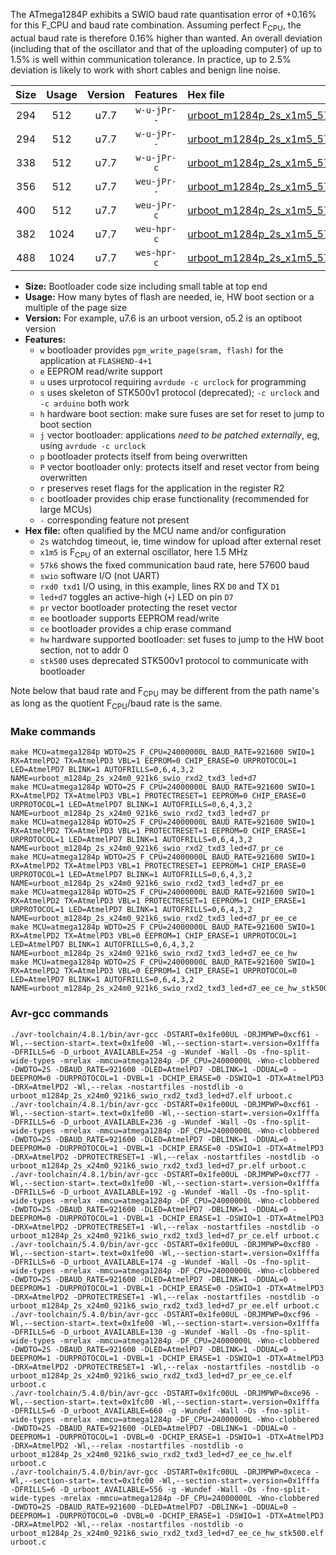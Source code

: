 The ATmega1284P exhibits a SWIO baud rate quantisation error of +0.16% for this F_CPU and baud rate combination. Assuming perfect F<sub>CPU</sub>, the actual baud rate is therefore 0.16% higher than wanted. An overall deviation (including that of the oscillator and that of the uploading computer) of up to 1.5% is well within communication tolerance. In practice, up to 2.5% deviation is likely to work with short cables and benign line noise.

|Size|Usage|Version|Features|Hex file|
|:-:|:-:|:-:|:-:|:--|
|294|512|u7.7|`w-u-jPr--`|[urboot_m1284p_2s_x1m5_57k6_swio_rxd2_txd3_led+d7.hex](https://raw.githubusercontent.com/stefanrueger/urboot.hex/main/boards/moteinomega/atmega1284p/watchdog_2_s/external_oscillator_x/%2B1m500000_hz/%2B%2B57k6_baud/uart1_rxd2_txd3/led%2Bd7/urboot_m1284p_2s_x1m5_57k6_swio_rxd2_txd3_led%2Bd7.hex)|
|294|512|u7.7|`w-u-jPr--`|[urboot_m1284p_2s_x1m5_57k6_swio_rxd2_txd3_led+d7_pr.hex](https://raw.githubusercontent.com/stefanrueger/urboot.hex/main/boards/moteinomega/atmega1284p/watchdog_2_s/external_oscillator_x/%2B1m500000_hz/%2B%2B57k6_baud/uart1_rxd2_txd3/led%2Bd7/urboot_m1284p_2s_x1m5_57k6_swio_rxd2_txd3_led%2Bd7_pr.hex)|
|338|512|u7.7|`w-u-jPr-c`|[urboot_m1284p_2s_x1m5_57k6_swio_rxd2_txd3_led+d7_pr_ce.hex](https://raw.githubusercontent.com/stefanrueger/urboot.hex/main/boards/moteinomega/atmega1284p/watchdog_2_s/external_oscillator_x/%2B1m500000_hz/%2B%2B57k6_baud/uart1_rxd2_txd3/led%2Bd7/urboot_m1284p_2s_x1m5_57k6_swio_rxd2_txd3_led%2Bd7_pr_ce.hex)|
|356|512|u7.7|`weu-jPr--`|[urboot_m1284p_2s_x1m5_57k6_swio_rxd2_txd3_led+d7_pr_ee.hex](https://raw.githubusercontent.com/stefanrueger/urboot.hex/main/boards/moteinomega/atmega1284p/watchdog_2_s/external_oscillator_x/%2B1m500000_hz/%2B%2B57k6_baud/uart1_rxd2_txd3/led%2Bd7/urboot_m1284p_2s_x1m5_57k6_swio_rxd2_txd3_led%2Bd7_pr_ee.hex)|
|400|512|u7.7|`weu-jPr-c`|[urboot_m1284p_2s_x1m5_57k6_swio_rxd2_txd3_led+d7_pr_ee_ce.hex](https://raw.githubusercontent.com/stefanrueger/urboot.hex/main/boards/moteinomega/atmega1284p/watchdog_2_s/external_oscillator_x/%2B1m500000_hz/%2B%2B57k6_baud/uart1_rxd2_txd3/led%2Bd7/urboot_m1284p_2s_x1m5_57k6_swio_rxd2_txd3_led%2Bd7_pr_ee_ce.hex)|
|382|1024|u7.7|`weu-hpr-c`|[urboot_m1284p_2s_x1m5_57k6_swio_rxd2_txd3_led+d7_ee_ce_hw.hex](https://raw.githubusercontent.com/stefanrueger/urboot.hex/main/boards/moteinomega/atmega1284p/watchdog_2_s/external_oscillator_x/%2B1m500000_hz/%2B%2B57k6_baud/uart1_rxd2_txd3/led%2Bd7/urboot_m1284p_2s_x1m5_57k6_swio_rxd2_txd3_led%2Bd7_ee_ce_hw.hex)|
|488|1024|u7.7|`wes-hpr-c`|[urboot_m1284p_2s_x1m5_57k6_swio_rxd2_txd3_led+d7_ee_ce_hw_stk500.hex](https://raw.githubusercontent.com/stefanrueger/urboot.hex/main/boards/moteinomega/atmega1284p/watchdog_2_s/external_oscillator_x/%2B1m500000_hz/%2B%2B57k6_baud/uart1_rxd2_txd3/led%2Bd7/urboot_m1284p_2s_x1m5_57k6_swio_rxd2_txd3_led%2Bd7_ee_ce_hw_stk500.hex)|

- **Size:** Bootloader code size including small table at top end
- **Usage:** How many bytes of flash are needed, ie, HW boot section or a multiple of the page size
- **Version:** For example, u7.6 is an urboot version, o5.2 is an optiboot version
- **Features:**
  + `w` bootloader provides `pgm_write_page(sram, flash)` for the application at `FLASHEND-4+1`
  + `e` EEPROM read/write support
  + `u` uses urprotocol requiring `avrdude -c urclock` for programming
  + `s` uses skeleton of STK500v1 protocol (deprecated); `-c urclock` and `-c arduino` both work
  + `h` hardware boot section: make sure fuses are set for reset to jump to boot section
  + `j` vector bootloader: applications *need to be patched externally*, eg, using `avrdude -c urclock`
  + `p` bootloader protects itself from being overwritten
  + `P` vector bootloader only: protects itself and reset vector from being overwritten
  + `r` preserves reset flags for the application in the register R2
  + `c` bootloader provides chip erase functionality (recommended for large MCUs)
  + `-` corresponding feature not present
- **Hex file:** often qualified by the MCU name and/or configuration
  + `2s` watchdog timeout, ie, time window for upload after external reset
  + `x1m5` is F<sub>CPU</sub> of an external oscillator, here 1.5 MHz
  + `57k6` shows the fixed communication baud rate, here 57600 baud
  + `swio` software I/O (not UART)
  + `rxd0 txd1` I/O using, in this example, lines RX `D0` and TX `D1`
  + `led+d7` toggles an active-high (`+`) LED on pin `D7`
  + `pr` vector bootloader protecting the reset vector
  + `ee` bootloader supports EEPROM read/write
  + `ce` bootloader provides a chip erase command
  + `hw` hardware supported bootloader: set fuses to jump to the HW boot section, not to addr 0
  + `stk500` uses deprecated STK500v1 protocol to communicate with bootloader


Note below that baud rate and F<sub>CPU</sub> may be different from the path name's as long as the quotient F<sub>CPU</sub>/baud rate is the same.

### Make commands
```
make MCU=atmega1284p WDTO=2S F_CPU=24000000L BAUD_RATE=921600 SWIO=1 RX=AtmelPD2 TX=AtmelPD3 VBL=1 EEPROM=0 CHIP_ERASE=0 URPROTOCOL=1 LED=AtmelPD7 BLINK=1 AUTOFRILLS=0,6,4,3,2 NAME=urboot_m1284p_2s_x24m0_921k6_swio_rxd2_txd3_led+d7
make MCU=atmega1284p WDTO=2S F_CPU=24000000L BAUD_RATE=921600 SWIO=1 RX=AtmelPD2 TX=AtmelPD3 VBL=1 PROTECTRESET=1 EEPROM=0 CHIP_ERASE=0 URPROTOCOL=1 LED=AtmelPD7 BLINK=1 AUTOFRILLS=0,6,4,3,2 NAME=urboot_m1284p_2s_x24m0_921k6_swio_rxd2_txd3_led+d7_pr
make MCU=atmega1284p WDTO=2S F_CPU=24000000L BAUD_RATE=921600 SWIO=1 RX=AtmelPD2 TX=AtmelPD3 VBL=1 PROTECTRESET=1 EEPROM=0 CHIP_ERASE=1 URPROTOCOL=1 LED=AtmelPD7 BLINK=1 AUTOFRILLS=0,6,4,3,2 NAME=urboot_m1284p_2s_x24m0_921k6_swio_rxd2_txd3_led+d7_pr_ce
make MCU=atmega1284p WDTO=2S F_CPU=24000000L BAUD_RATE=921600 SWIO=1 RX=AtmelPD2 TX=AtmelPD3 VBL=1 PROTECTRESET=1 EEPROM=1 CHIP_ERASE=0 URPROTOCOL=1 LED=AtmelPD7 BLINK=1 AUTOFRILLS=0,6,4,3,2 NAME=urboot_m1284p_2s_x24m0_921k6_swio_rxd2_txd3_led+d7_pr_ee
make MCU=atmega1284p WDTO=2S F_CPU=24000000L BAUD_RATE=921600 SWIO=1 RX=AtmelPD2 TX=AtmelPD3 VBL=1 PROTECTRESET=1 EEPROM=1 CHIP_ERASE=1 URPROTOCOL=1 LED=AtmelPD7 BLINK=1 AUTOFRILLS=0,6,4,3,2 NAME=urboot_m1284p_2s_x24m0_921k6_swio_rxd2_txd3_led+d7_pr_ee_ce
make MCU=atmega1284p WDTO=2S F_CPU=24000000L BAUD_RATE=921600 SWIO=1 RX=AtmelPD2 TX=AtmelPD3 VBL=0 EEPROM=1 CHIP_ERASE=1 URPROTOCOL=1 LED=AtmelPD7 BLINK=1 AUTOFRILLS=0,6,4,3,2 NAME=urboot_m1284p_2s_x24m0_921k6_swio_rxd2_txd3_led+d7_ee_ce_hw
make MCU=atmega1284p WDTO=2S F_CPU=24000000L BAUD_RATE=921600 SWIO=1 RX=AtmelPD2 TX=AtmelPD3 VBL=0 EEPROM=1 CHIP_ERASE=1 URPROTOCOL=0 LED=AtmelPD7 BLINK=1 AUTOFRILLS=0,6,4,3,2 NAME=urboot_m1284p_2s_x24m0_921k6_swio_rxd2_txd3_led+d7_ee_ce_hw_stk500
```

### Avr-gcc commands
```
./avr-toolchain/4.8.1/bin/avr-gcc -DSTART=0x1fe00UL -DRJMPWP=0xcf61 -Wl,--section-start=.text=0x1fe00 -Wl,--section-start=.version=0x1fffa -DFRILLS=6 -D_urboot_AVAILABLE=254 -g -Wundef -Wall -Os -fno-split-wide-types -mrelax -mmcu=atmega1284p -DF_CPU=24000000L -Wno-clobbered -DWDTO=2S -DBAUD_RATE=921600 -DLED=AtmelPD7 -DBLINK=1 -DDUAL=0 -DEEPROM=0 -DURPROTOCOL=1 -DVBL=1 -DCHIP_ERASE=0 -DSWIO=1 -DTX=AtmelPD3 -DRX=AtmelPD2 -Wl,--relax -nostartfiles -nostdlib -o urboot_m1284p_2s_x24m0_921k6_swio_rxd2_txd3_led+d7.elf urboot.c
./avr-toolchain/4.8.1/bin/avr-gcc -DSTART=0x1fe00UL -DRJMPWP=0xcf61 -Wl,--section-start=.text=0x1fe00 -Wl,--section-start=.version=0x1fffa -DFRILLS=6 -D_urboot_AVAILABLE=236 -g -Wundef -Wall -Os -fno-split-wide-types -mrelax -mmcu=atmega1284p -DF_CPU=24000000L -Wno-clobbered -DWDTO=2S -DBAUD_RATE=921600 -DLED=AtmelPD7 -DBLINK=1 -DDUAL=0 -DEEPROM=0 -DURPROTOCOL=1 -DVBL=1 -DCHIP_ERASE=0 -DSWIO=1 -DTX=AtmelPD3 -DRX=AtmelPD2 -DPROTECTRESET=1 -Wl,--relax -nostartfiles -nostdlib -o urboot_m1284p_2s_x24m0_921k6_swio_rxd2_txd3_led+d7_pr.elf urboot.c
./avr-toolchain/4.8.1/bin/avr-gcc -DSTART=0x1fe00UL -DRJMPWP=0xcf77 -Wl,--section-start=.text=0x1fe00 -Wl,--section-start=.version=0x1fffa -DFRILLS=6 -D_urboot_AVAILABLE=192 -g -Wundef -Wall -Os -fno-split-wide-types -mrelax -mmcu=atmega1284p -DF_CPU=24000000L -Wno-clobbered -DWDTO=2S -DBAUD_RATE=921600 -DLED=AtmelPD7 -DBLINK=1 -DDUAL=0 -DEEPROM=0 -DURPROTOCOL=1 -DVBL=1 -DCHIP_ERASE=1 -DSWIO=1 -DTX=AtmelPD3 -DRX=AtmelPD2 -DPROTECTRESET=1 -Wl,--relax -nostartfiles -nostdlib -o urboot_m1284p_2s_x24m0_921k6_swio_rxd2_txd3_led+d7_pr_ce.elf urboot.c
./avr-toolchain/5.4.0/bin/avr-gcc -DSTART=0x1fe00UL -DRJMPWP=0xcf80 -Wl,--section-start=.text=0x1fe00 -Wl,--section-start=.version=0x1fffa -DFRILLS=6 -D_urboot_AVAILABLE=174 -g -Wundef -Wall -Os -fno-split-wide-types -mrelax -mmcu=atmega1284p -DF_CPU=24000000L -Wno-clobbered -DWDTO=2S -DBAUD_RATE=921600 -DLED=AtmelPD7 -DBLINK=1 -DDUAL=0 -DEEPROM=1 -DURPROTOCOL=1 -DVBL=1 -DCHIP_ERASE=0 -DSWIO=1 -DTX=AtmelPD3 -DRX=AtmelPD2 -DPROTECTRESET=1 -Wl,--relax -nostartfiles -nostdlib -o urboot_m1284p_2s_x24m0_921k6_swio_rxd2_txd3_led+d7_pr_ee.elf urboot.c
./avr-toolchain/5.4.0/bin/avr-gcc -DSTART=0x1fe00UL -DRJMPWP=0xcf96 -Wl,--section-start=.text=0x1fe00 -Wl,--section-start=.version=0x1fffa -DFRILLS=6 -D_urboot_AVAILABLE=130 -g -Wundef -Wall -Os -fno-split-wide-types -mrelax -mmcu=atmega1284p -DF_CPU=24000000L -Wno-clobbered -DWDTO=2S -DBAUD_RATE=921600 -DLED=AtmelPD7 -DBLINK=1 -DDUAL=0 -DEEPROM=1 -DURPROTOCOL=1 -DVBL=1 -DCHIP_ERASE=1 -DSWIO=1 -DTX=AtmelPD3 -DRX=AtmelPD2 -DPROTECTRESET=1 -Wl,--relax -nostartfiles -nostdlib -o urboot_m1284p_2s_x24m0_921k6_swio_rxd2_txd3_led+d7_pr_ee_ce.elf urboot.c
./avr-toolchain/5.4.0/bin/avr-gcc -DSTART=0x1fc00UL -DRJMPWP=0xce96 -Wl,--section-start=.text=0x1fc00 -Wl,--section-start=.version=0x1fffa -DFRILLS=6 -D_urboot_AVAILABLE=660 -g -Wundef -Wall -Os -fno-split-wide-types -mrelax -mmcu=atmega1284p -DF_CPU=24000000L -Wno-clobbered -DWDTO=2S -DBAUD_RATE=921600 -DLED=AtmelPD7 -DBLINK=1 -DDUAL=0 -DEEPROM=1 -DURPROTOCOL=1 -DVBL=0 -DCHIP_ERASE=1 -DSWIO=1 -DTX=AtmelPD3 -DRX=AtmelPD2 -Wl,--relax -nostartfiles -nostdlib -o urboot_m1284p_2s_x24m0_921k6_swio_rxd2_txd3_led+d7_ee_ce_hw.elf urboot.c
./avr-toolchain/5.4.0/bin/avr-gcc -DSTART=0x1fc00UL -DRJMPWP=0xceca -Wl,--section-start=.text=0x1fc00 -Wl,--section-start=.version=0x1fffa -DFRILLS=6 -D_urboot_AVAILABLE=556 -g -Wundef -Wall -Os -fno-split-wide-types -mrelax -mmcu=atmega1284p -DF_CPU=24000000L -Wno-clobbered -DWDTO=2S -DBAUD_RATE=921600 -DLED=AtmelPD7 -DBLINK=1 -DDUAL=0 -DEEPROM=1 -DURPROTOCOL=0 -DVBL=0 -DCHIP_ERASE=1 -DSWIO=1 -DTX=AtmelPD3 -DRX=AtmelPD2 -Wl,--relax -nostartfiles -nostdlib -o urboot_m1284p_2s_x24m0_921k6_swio_rxd2_txd3_led+d7_ee_ce_hw_stk500.elf urboot.c
```

